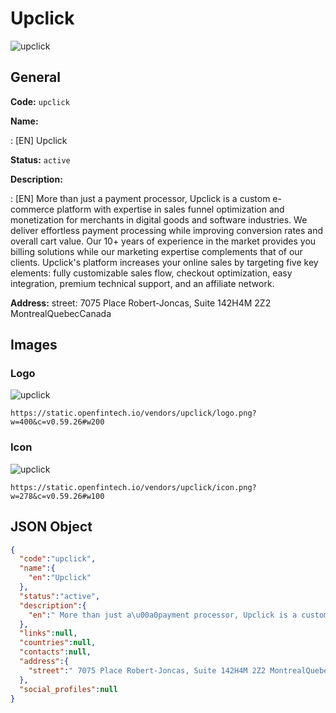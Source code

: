 
# Upclick 
![upclick](https://static.openfintech.io/vendors/upclick/logo.png?w=400&c=v0.59.26#w200)  

## General 
 
**Code:** `upclick` 
 
**Name:** 
 
:	[EN] Upclick 
 
**Status:** `active` 
 
**Description:** 
 
: [EN]  More than just a payment processor, Upclick is a custom e-commerce platform with expertise in sales funnel optimization and monetization for merchants in digital goods and software industries. We deliver effortless payment processing while improving conversion rates and overall cart value. Our 10+ years of experience in the market provides you billing solutions while our marketing expertise complements that of our clients. Upclick's platform increases your online sales by targeting five key elements: fully customizable sales flow, checkout optimization, easy integration, premium technical support, and an affiliate network.  
 
**Address:** 
street:  7075 Place Robert-Joncas, Suite 142H4M 2Z2 MontrealQuebecCanada  

## Images 

### Logo 
 
![upclick](https://static.openfintech.io/vendors/upclick/logo.png?w=400&c=v0.59.26#w200)  

```
https://static.openfintech.io/vendors/upclick/logo.png?w=400&c=v0.59.26#w200
```  

### Icon 
 
![upclick](https://static.openfintech.io/vendors/upclick/icon.png?w=278&c=v0.59.26#w100)  

```
https://static.openfintech.io/vendors/upclick/icon.png?w=278&c=v0.59.26#w100
```  

## JSON Object 

```json
{
  "code":"upclick",
  "name":{
    "en":"Upclick"
  },
  "status":"active",
  "description":{
    "en":" More than just a\u00a0payment processor, Upclick is a custom e-commerce platform with expertise in\u00a0sales funnel\u00a0optimization and monetization for merchants in digital goods and software industries. We deliver effortless payment processing while improving\u00a0conversion\u00a0rates and overall cart value. Our 10+ years of experience in the market provides you billing solutions while our marketing expertise complements that of our clients. Upclick's platform increases your online sales by targeting five key elements: fully customizable sales flow, checkout optimization, easy integration, premium technical support, and an\u00a0affiliate network. "
  },
  "links":null,
  "countries":null,
  "contacts":null,
  "address":{
    "street":" 7075 Place Robert-Joncas, Suite 142H4M 2Z2 MontrealQuebecCanada "
  },
  "social_profiles":null
}
```  
